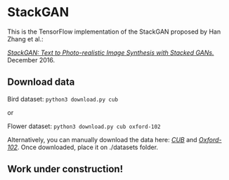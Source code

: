StackGAN
===========================================

This is the TensorFlow implementation of the StackGAN proposed by Han Zhang et al.:

[*StackGAN: Text to Photo-realistic Image Synthesis with Stacked GANs.*][1] December 2016.

## Download data

Bird dataset: `python3 download.py cub`

or

Flower dataset: `python3 download.py cub oxford-102`

Alternatively, you can manually download the data here: [*CUB*][2] and [*Oxford-102*][3]. Once downloaded, place it on ./datasets folder.

## Work under construction!


[1]: https://arxiv.org/abs/1612.03242
[2]: https://drive.google.com/file/d/0B-y41dOfPRwROVBWUjlpM1BhbzQ/view?usp=sharing
[3]: https://drive.google.com/file/d/0B-y41dOfPRwRUzVxU3pMTEtaT1U/view?usp=sharing
